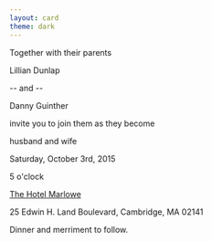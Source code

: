 ```yaml
---
layout: card
theme: dark
---
```

<p class="centered sans-serif margin-bottom-sm">Together with their parents</p>
<p class="centered script lg">Lillian Dunlap</p>
<p class="centered sans-serif margin-bottom-sm">-- and --</p>
<p class="centered script lg">Danny Guinther</p>
<p class="centered sans-serif margin-bottom-sm">invite you to join them as they become</p>
<p class="centered sans-serif lg margin-bottom-sm">husband and wife</p>
<p class="centered script">Saturday, October 3rd, 2015</p>
<p class="centered sans-serif lg margin-bottom-sm">5 o'clock</p>
<p class="centered script lg"><a class="unadorned" href="http://www.hotelmarlowe.com/">The Hotel Marlowe</a></p>
<p class="centered sans-serif margin-bottom-sm">25 Edwin H. Land Boulevard, Cambridge, MA 02141</p>
<p class="centered script">Dinner and merriment to follow.</p>

